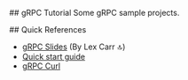 ## gRPC Tutorial
Some gRPC sample projects.

## Quick References
- [gRPC Slides](https://docs.google.com/presentation/d/1VLG7H6xfJu5_w4qQ4BUhVXRP1NdFXgmTnriQPu-oIQA/edit#slide=id.g40d7ff3502_3_3) (By Lex Carr 🔝)
- [Quick start guide](https://grpc.io/docs/languages/python/quickstart/)
- [gRPC Curl](https://github.com/fullstorydev/grpcurl)